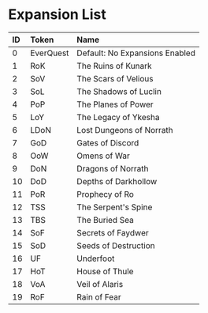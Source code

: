# Expansion List

| ID | Token | Name |
| :--- | :--- | :--- |
| 0 | EverQuest | Default: No Expansions Enabled |
| 1 | RoK | The Ruins of Kunark |
| 2 | SoV | The Scars of Velious |
| 3 | SoL | The Shadows of Luclin |
| 4 | PoP | The Planes of Power |
| 5 | LoY | The Legacy of Ykesha |
| 6 | LDoN | Lost Dungeons of Norrath |
| 7 | GoD | Gates of Discord |
| 8 | OoW | Omens of War |
| 9 | DoN | Dragons of Norrath |
| 10 | DoD | Depths of Darkhollow |
| 11 | PoR | Prophecy of Ro |
| 12 | TSS | The Serpent's Spine |
| 13 | TBS | The Buried Sea |
| 14 | SoF | Secrets of Faydwer |
| 15 | SoD | Seeds of Destruction |
| 16 | UF | Underfoot |
| 17 | HoT | House of Thule |
| 18 | VoA | Veil of Alaris |
| 19 | RoF | Rain of Fear |

